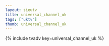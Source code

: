 ```yaml
--- 
layout: sieutv
title: universal_channel_uk
tags: ["uktv"]
thumb: universal_channel_uk
---
```

{% include tvadv key=universal_channel_uk %}
